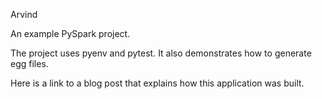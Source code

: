 Arvind

An example PySpark project.

The project uses pyenv and pytest. It also demonstrates how to generate egg files.

Here is a link to a blog post that explains how this application was built.
